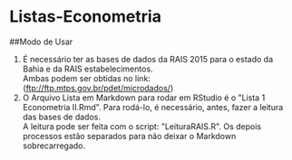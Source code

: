# Listas-Econometria<br> 
##Modo de Usar<br> 
1. É necessário ter as bases de dados da RAIS 2015 para o estado da Bahia e da RAIS estabelecimentos. <br> 
Ambas podem ser obtidas no link: (ftp://ftp.mtps.gov.br/pdet/microdados/)<br> 
2. O Arquivo Lista em Markdown para rodar em RStudio é o "Lista 1 Econometria II.Rmd". Para rodá-lo, é necessário, antes, fazer a leitura das bases de dados.<br> 
A leitura pode ser feita com o script: "LeituraRAIS.R". Os depois processos estão separados para não deixar o Markdown sobrecarregado.<br> 
